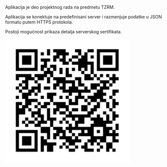 Aplikacija je deo projektnog rada na predmetu TZRM.

Aplikacija se konektuje na predefinisani server i razmenjuje podatke u JSON formatu putem HTTPS protokola. 

Postoji mogućnost prikaza detalja serverskog sertifikata.

![Link](link.png)